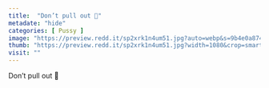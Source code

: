 ```yaml
---
title:  "Don’t pull out 🥺"
metadate: "hide"
categories: [ Pussy ]
image: "https://preview.redd.it/sp2xrk1n4um51.jpg?auto=webp&s=9b4e0a8742735746ee974bb3b628d139d2e6b483"
thumb: "https://preview.redd.it/sp2xrk1n4um51.jpg?width=1080&crop=smart&auto=webp&s=eaf292e523ad868f4ca5855b3891e37e189c57ea"
visit: ""
---
```

Don’t pull out 🥺
